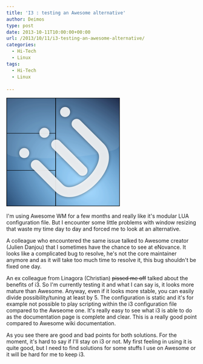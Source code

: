 ```yaml
---
title: 'I3 : testing an Awesome alternative'
author: Deimos
type: post
date: 2013-10-11T10:00:00+00:00
url: /2013/10/11/i3-testing-an-awesome-alternative/
categories:
  - Hi-Tech
  - Linux
tags:
  - Hi-Tech
  - Linux

---
```

![i3-300x286](/images/logo_i3.png)

I'm using Awesome WM for a few months and really like it's modular LUA configuration file. But I encounter some little problems with window resizing that waste my time day to day and forced me to look at an alternative.

A colleague who encountered the same issue talked to Awesome creator (Julien Danjou) that I sometimes have the chance to see at eNovance. It looks like a complicated bug to resolve, he's not the core maintainer anymore and as it will take too much time to resolve it, this bug shouldn't be fixed one day.

An ex colleague from Linagora (Christian) <span style="text-decoration: line-through;">pissed me off</span> talked about the benefits of i3. So I'm currently testing it and what I can say is, it looks more mature than Awesome. Anyway, even if it looks more stable, you can easily divide possibility/tuning at least by 5. The configuration is static and it's for example not possible to play scripting within the i3 configuration file compared to the Awseome one. It's really easy to see what i3 is able to do as the documentation page is complete and clear. This is a really good point compared to Awesome wiki documentation.

As you see there are good and bad points for both solutions. For the moment, it's hard to say if I'll stay on i3 or not. My first feeling in using it is quite good, but I need to find solutions for some stuffs I use on Awesome or it will be hard for me to keep i3.